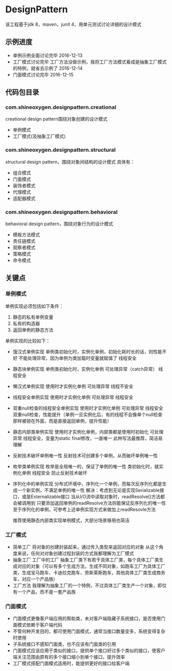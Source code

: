 # DesignPattern
该工程基于jdk 8，maven，junit 4，用单元测试讨论详细的设计模式

## 示例进度
- 单例示例全面讨论完毕 2016-12-13
- 工厂模式讨论完毕
	工厂方法没做示例，我将工厂方法模式看成是抽象工厂模式的特例，就省去示例了
	2016-12-14
- 门面模式讨论完毕  2016-12-15

## 代码包目录
### com.shineoxygen.designpattern.creational 
creational design pattern围绕对象创建的设计模式
- 单例模式
- 工厂模式(及抽象工厂模式)

### com.shineoxygen.designpattern.structural
structural design pattern，围绕对象间结构的设计模式
具体有：
- 组合模式
- 门面模式
- 装饰者模式
- 代理模式
- 适配器模式

### com.shineoxygen.designpattern.behavioral
behavioral design pattern，围绕对象行为的设计模式
- 模板方法模式
- 责任链模式
- 观察者模式
- 策略模式
- 命令模式
 
##  关键点
### 单例模式
单例实现必须包括如下条件： <br>
1. 静态的私有单例变量
2. 私有的构造器
3. 返回单例的静态方法

单例实现的比较如下：   

- 饿汉式单例实现
	单例类初始化时，实例化单例，初始化耗时长的话，则性能不好
	不能处理异常，因为单例为类加载时变量就赋值了
	线程安全
- 静态块单例实现
	单例类初始化时，实例化单例
	可处理异常（catch异常）
	线程安全
- 懒汉式单例实现
	使用时才实例化单例
	可处理异常
	线程不安全
- 线程安全单例实现
	使用时才实例化单例
	可处理异常
	线程安全
- 双重null检查的线程安全单例实现
	使用时才实例化单例
	可处理异常
	线程安全
	双重null检查，性能提升（单例一旦实例化后，有的线程不会像单个null检查那样被锁在外面，而是直接返回单例，提升性能）
- 静态内部类单例实现
	使用时才实例化单例，内部类都是使用时初始化
	可处理异常
	线程安全，变量为static final修改，一直唯一
	此种写法最推荐，简洁易理解
- 反射技术破坏单例唯一性
	反射技术可创建多个单例，从而破坏单例唯一性
- 枚举类单例实现
	枚举是全局唯一的，保证了单例的唯一性
	类初始化时，就实例化单例
	线程安全
	防止反射技术破坏
- 序列化中的单例实现
	分布式环境中，序列化一个单例，而每次反序列化都是生成一个新实例，不满足单例的唯一性
	解决：考虑到无论是实现Serializable接口，或是Externalizable接口
			  当从I/O流中读取对象时，readResolve()方法都会被调用到
			  只要添加返回单例的readResolve方法则能保证反序列化的唯一性
			  至于序列化的单例，可参考上述单例实现方式来做加上readResovle方法

	推荐使用静态内部类实现单例模式，大部分场景够用也简洁

### 工厂模式
- 简单工厂
	将对象的创建封装起来，通过传入类型来返回对应的对象
	从这个角度来说，任何对对象创建过程封装的方式我都理解为工厂模式
- 抽象工厂
	工厂中的工厂
	抽象工厂类下有若干具体工厂类，每个具体工厂类生成对应的对象（可以有多个生成方法，生成不同对象，如跑车工厂为具体工厂类，生成宝马跑车、卡迪拉克跑车、劳斯莱斯跑车，其他具体工厂类生成商务车，对应一个产品族）
- 工厂方法
	我理解为抽象工厂的一个特例，不过具体工厂类生产一个对象，即仅有一个产品，而不是一套产品族

### 门面模式
- 门面模式更像客户端应用的帮助类，未对客户端隐藏子系统接口，是否使用门面模式依赖于客户端代码
- 不管何种开发目的，都可使用门面模式，通常当接口数量变多，系统变得复杂时使用
- 子系统接口不感知门面类，也不应该有门面类的引用
- 门面模式应该应用于类似的接口，提供单个接口好过多个类似的接口，使客户端关注范围由原有的多个接口缩小到单个接口，提升效率
- 工厂模式搭配门面模式适用时，能提供更好的接口给客户端

